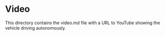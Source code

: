 Video
====

This directory contains the video.md file with a URL to YouTube showing the vehicle driving autonomously.

